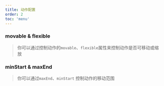 ```yaml
---
title: 动作配置
order: 2
toc: 'menu'
---
```


### movable & flexible

> 你可以通过控制动作的`movable`、`flexible`属性来控制动作是否可移动或缩放

<code src="./index.tsx"></code>

### minStart & maxEnd

> 你可以通过`maxEnd`、`minStart` 控制动作的移动范围

<code src="./index2.tsx"></code>
